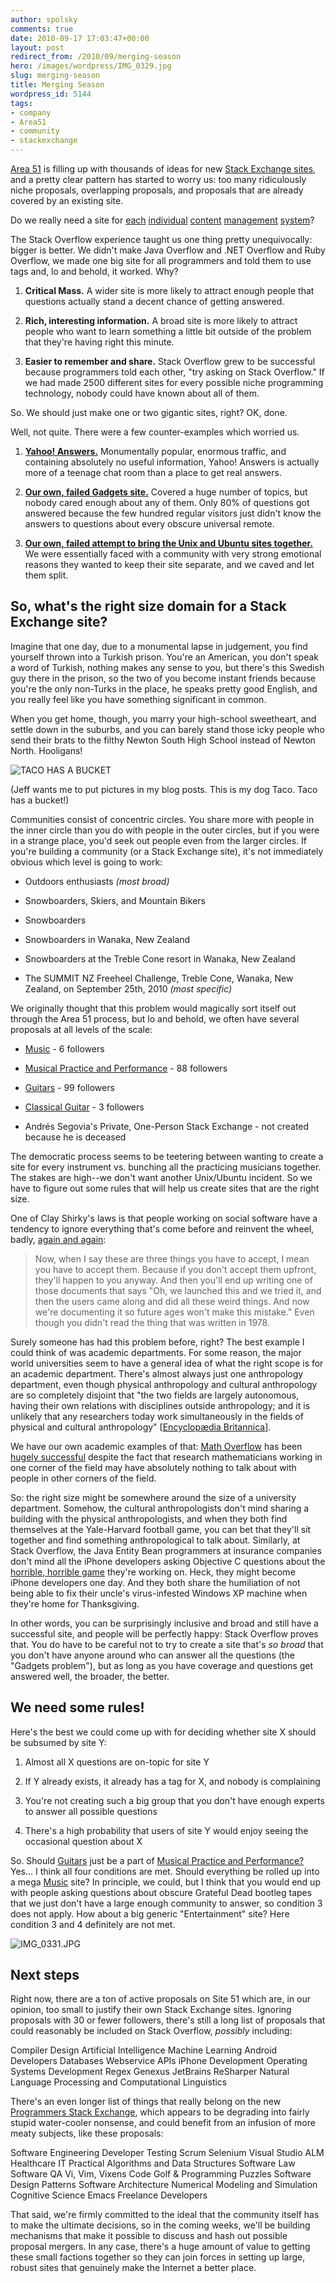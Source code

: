 ```yaml
---
author: spolsky
comments: true
date: 2010-09-17 17:03:47+00:00
layout: post
redirect_from: /2010/09/merging-season
hero: /images/wordpress/IMG_0329.jpg
slug: merging-season
title: Merging Season
wordpress_id: 5144
tags:
- company
- Area51
- community
- stackexchange
---
```


[Area 51](http://area51.stackexchange.com/) is filling up with thousands of ideas for new [Stack Exchange sites](http://stackexchange.com/sites), and a pretty clear pattern has started to worry us: too many ridiculously niche proposals, overlapping proposals, and proposals that are already covered by an existing site.

Do we really need a site for [each](http://area51.stackexchange.com/proposals/2978/drupal-answers) [individual](http://area51.stackexchange.com/proposals/15362/dotnetnuke) [content](http://area51.stackexchange.com/proposals/6810/kentico-cms) [management](http://area51.stackexchange.com/proposals/18767/composite-c1) [system](http://area51.stackexchange.com/proposals/8740/silverstripe)?

The Stack Overflow experience taught us one thing pretty unequivocally: bigger is better. We didn't make Java Overflow and .NET Overflow and Ruby Overflow, we made one big site for all programmers and told them to use tags and, lo and behold, it worked. Why?




	
  1. **Critical Mass.** A wider site is more likely to attract enough people that questions actually stand a decent chance of getting answered.


  2. **Rich, interesting information.** A broad site is more likely to attract people who want to learn something a little bit outside of the problem that they're having right this minute.


  3. **Easier to remember and share.** Stack Overflow grew to be successful because programmers told each other, "try asking on Stack Overflow." If we had made 2500 different sites for every possible niche programming technology, nobody could have known about all of them.



So. We should just make one or two gigantic sites, right? OK, done.

Well, not quite. There were a few counter-examples which worried us.




  1. **[Yahoo! Answers.](http://answers.yahoo.com/)** Monumentally popular, enormous traffic, and containing absolutely no useful information, Yahoo! Answers is actually more of a teenage chat room than a place to get real answers.


  2. **[Our own, failed Gadgets site.](http://blog.stackoverflow.com/2010/09/pruning-season/)** Covered a huge number of topics, but nobody cared enough about any of them. Only 80% of questions got answered because the few hundred regular visitors just didn't know the answers to questions about every obscure universal remote.


  3. **[Our own, failed attempt to bring the Unix and Ubuntu sites together.](http://blog.stackoverflow.com/2010/09/fork-it/)** We were essentially faced with a community with very strong emotional reasons they wanted to keep their site separate, and we caved and let them split.





## So, what's the right size domain for a Stack Exchange site?



Imagine that one day, due to a monumental lapse in judgement, you find yourself thrown into a Turkish prison. You're an American, you don't speak a word of Turkish, nothing makes any sense to you, but there's this Swedish guy there in the prison, so the two of you become instant friends because you're the only non-Turks in the place, he speaks pretty good English, and you really feel like you have something significant in common. 

When you get home, though, you marry your high-school sweetheart, and settle down in the suburbs, and you can barely stand those icky people who send their brats to the filthy Newton South High School instead of Newton North. Hooligans!

![TACO HAS A BUCKET](/blog/images/wordpress/IMG_0329.jpg)

(Jeff wants me to put pictures in my blog posts. This is my dog Taco. Taco has a bucket!)
 
Communities consist of concentric circles. You share more with people in the inner circle than you do with people in the outer circles, but if you were in a strange place, you'd seek out people even from the larger circles. If you're building a community (or a Stack Exchange site), it's not immediately obvious which level is going to work:

	


		
  * Outdoors enthusiasts _(most broad)_

		
  * Snowboarders, Skiers, and Mountain Bikers

		
  * Snowboarders

		
  * Snowboarders in Wanaka, New Zealand

		
  * Snowboarders at the Treble Cone resort in Wanaka, New Zealand

		
  * The SUMMIT NZ Freeheel Challenge, Treble Cone, Wanaka, New Zealand, on September 25th, 2010 _(most specific)_

	

We originally thought that this problem would magically sort itself out through the Area 51 process, but lo and behold, we often have several proposals at all levels of the scale:

	
		
  * [Music](http://area51.stackexchange.com/proposals/17796/music) - 6 followers

		
  * [Musical Practice and Performance](http://area51.stackexchange.com/proposals/4059/musical-practice-and-performance) - 88 followers

		
  * [Guitars](http://area51.stackexchange.com/proposals/6320/guitars) - 99 followers

		
  * [Classical Guitar](http://area51.stackexchange.com/proposals/8874/classical-guitar) - 3 followers

		
  * Andrés Segovia's Private, One-Person Stack Exchange - not created because he is deceased

	

The democratic process seems to be teetering between wanting to create a site for every instrument vs. bunching all the practicing musicians together. The stakes are high--we don't want another Unix/Ubuntu incident. So we have to figure out some rules that will help us create sites that are the right size.

One of Clay Shirky's laws is that people working on social software have a tendency to ignore everything that's come before and reinvent the wheel, badly, [again and again](http://www.shirky.com/writings/group_enemy.html):



<blockquote>Now, when I say these are three things you have to accept, I mean you have to accept them. Because if you don't accept them upfront, they'll happen to you anyway. And then you'll end up writing one of those documents that says "Oh, we launched this and we tried it, and then the users came along and did all these weird things. And now we're documenting it so future ages won't make this mistake." Even though you didn't read the thing that was written in 1978.</blockquote>



Surely someone has had this problem before, right? The best example I could think of was academic departments. For some reason, the major world universities seem to have a general idea of what the right scope is for an academic department. There's almost always just one anthropology department, even though physical anthropology and cultural anthropology are so completely disjoint that "the two fields are largely autonomous, having their own relations with disciplines outside anthropology; and it is unlikely that any researchers today work simultaneously in the fields of physical and cultural anthropology" [[Encyclopædia Britannica](http://www.britannica.com/EBchecked/topic/146165/cultural-anthropology)].

We have our own academic examples of that: [Math Overflow](http://mathoverflow.net/) has been [hugely successful](http://www.mercurynews.com/san-jose-neighborhoods/ci_15713739) despite the fact that research mathematicians working in one corner of the field may have absolutely nothing to talk about with people in other corners of the field.

So: the right size might be somewhere around the size of a university department. Somehow, the cultural anthropologists don't mind sharing a building with the physical anthropologists, and when they both find themselves at the Yale-Harvard football game, you can bet that they'll sit together and find something anthropological to talk about. Similarly, at Stack Overflow, the Java Entity Bean programmers at insurance companies don't mind all the iPhone developers asking Objective C questions about the [horrible, horrible game](http://gaming.stackexchange.com/q/3748/230) they're working on. Heck, they might become iPhone developers one day. And they both share the humiliation of not being able to fix their uncle's virus-infested Windows XP machine when they're home for Thanksgiving.

In other words, you can be surprisingly inclusive and broad and still have a successful site, and people will be perfectly happy: Stack Overflow proves that. You do have to be careful not to try to create a site that's _so broad_ that you don't have anyone around who can answer all the questions (the "Gadgets problem"), but as long as you have coverage and questions get answered well, the broader, the better.



## We need some rules!



Here's the best we could come up with for deciding whether site X should be subsumed by site Y:

	


		
  1. Almost all X questions are on-topic for site Y

		
  2. If Y already exists, it already has a tag for X, and nobody is complaining

		
  3. You're not creating such a big group that you don't have enough experts to answer all possible questions

		
  4. There's a high probability that users of site Y would enjoy seeing the occasional question about X

	

So. Should [Guitars](http://area51.stackexchange.com/proposals/6320/guitars) just be a part of [Musical Practice and Performance?](http://area51.stackexchange.com/proposals/4059/musical-practice-and-performance) Yes... I think all four conditions are met. Should everything be rolled up into a mega [Music](http://area51.stackexchange.com/proposals/17796/music) site? In principle, we could, but I think that you would end up with people asking questions about obscure Grateful Dead bootleg tapes that we just don't have a large enough community to answer, so condition 3 does not apply. How about a big generic "Entertainment" site? Here condition 3 and 4 definitely are not met.

![IMG_0331.JPG](/blog/images/wordpress/IMG_0331.jpg)



## Next steps



Right now, there are a ton of active proposals on Site 51 which are, in our opinion, too small to justify their own Stack Exchange sites. Ignoring proposals with 30 or fewer followers, there's still a long list of proposals that could reasonably be included on Stack Overflow, _possibly_ including:




Compiler Design
Artificial Intelligence
Machine Learning
Android Developers
Databases
Webservice APIs
iPhone Development
Operating Systems Development
Regex
Genexus
JetBrains ReSharper
Natural Language Processing and Computational Linguistics




There's an even longer list of things that really belong on the new [Programmers Stack Exchange](http://programmers.stackexchange.com/), which appears to be degrading into fairly stupid water-cooler nonsense, and could benefit from an infusion of more meaty subjects, like these proposals:




Software Engineering
Developer Testing
Scrum
Selenium
Visual Studio ALM
Healthcare IT
Practical Algorithms and Data Structures
Software Law
Software QA
Vi, Vim, Vixens
Code Golf  & Programming Puzzles
Software Design Patterns
Software Architecture
Numerical Modeling and Simulation
Cognitive Science
Emacs
Freelance Developers




That said, we're firmly committed to the ideal that the community itself has to make the ultimate decisions, so in the coming weeks, we'll be building mechanisms that make it possible to discuss and hash out possible proposal mergers. In any case, there's a huge amount of value to getting these small factions together so they can join forces in setting up large, robust sites that genuinely make the Internet a better place.
